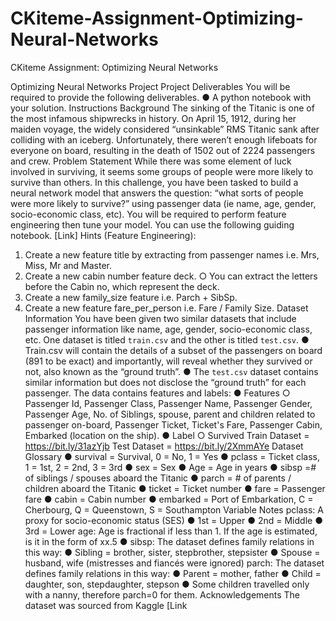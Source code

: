 # CKiteme-Assignment-Optimizing-Neural-Networks
CKiteme Assignment: Optimizing Neural Networks

Optimizing Neural Networks Project
Project Deliverables
You will be required to provide the following deliverables.
● A python notebook with your solution.
Instructions
Background
The sinking of the Titanic is one of the most infamous shipwrecks in history. On April 15,
1912, during her maiden voyage, the widely considered “unsinkable” RMS Titanic sank
after colliding with an iceberg. Unfortunately, there weren’t enough lifeboats for everyone
on board, resulting in the death of 1502 out of 2224 passengers and crew.
Problem Statement
While there was some element of luck involved in surviving, it seems some groups of
people were more likely to survive than others. In this challenge, you have been tasked
to build a neural network model that answers the question: “what sorts of people were
more likely to survive?” using passenger data (ie name, age, gender, socio-economic
class, etc). You will be required to perform feature engineering then tune your model.
You can use the following guiding notebook. [Link]
Hints (Feature Engineering):
1. Create a new feature title by extracting from passenger names i.e. Mrs, Miss, Mr
and Master.
2. Create a new cabin number feature deck.
○ You can extract the letters before the Cabin no, which represent the deck.
3. Create a new family_size feature i.e. Parch + SibSp.
4. Create a new feature fare_per_person i.e. Fare / Family Size.
Dataset Information
You have been given two similar datasets that include passenger information like name,
age, gender, socio-economic class, etc. One dataset is titled `train.csv` and the other is
titled `test.csv`.
● Train.csv will contain the details of a subset of the passengers on board (891 to
be exact) and importantly, will reveal whether they survived or not, also known as
the “ground truth”.
● The `test.csv` dataset contains similar information but does not disclose the
“ground truth” for each passenger.
The data contains features and labels:
● Features
○ Passenger Id, Passenger Class, Passenger Name, Passenger Gender,
Passenger Age, No. of Siblings, spouse, parent and children related to
passenger on-board, Passenger Ticket, Ticket's Fare, Passenger Cabin,
Embarked (location on the ship).
● Label
○ Survived
Train Dataset = https://bit.ly/31azYjb
Test Dataset = https://bit.ly/2XmmAYe
Dataset Glossary
● survival = Survival, 0 = No, 1 = Yes
● pclass = Ticket class, 1 = 1st, 2 = 2nd, 3 = 3rd
● sex = Sex
● Age = Age in years
● sibsp =# of siblings / spouses aboard the Titanic
● parch = # of parents / children aboard the Titanic
● ticket = Ticket number
● fare = Passenger fare
● cabin = Cabin number
● embarked = Port of Embarkation, C = Cherbourg, Q = Queenstown, S =
Southampton
Variable Notes
pclass: A proxy for socio-economic status (SES)
● 1st = Upper
● 2nd = Middle
● 3rd = Lower
age: Age is fractional if less than 1. If the age is estimated, is it in the form of xx.5
● sibsp: The dataset defines family relations in this way:
● Sibling = brother, sister, stepbrother, stepsister
● Spouse = husband, wife (mistresses and fiancés were ignored)
parch: The dataset defines family relations in this way:
● Parent = mother, father
● Child = daughter, son, stepdaughter, stepson
● Some children travelled only with a nanny, therefore parch=0 for them.
Acknowledgements
The dataset was sourced from Kaggle [Link
